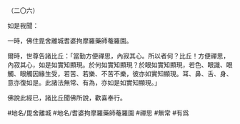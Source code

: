 （二〇六）

如是我聞：

一時，佛住毘舍離城耆婆拘摩羅藥師菴羅園。

爾時，世尊告諸比丘：「當勤方便禪思，內寂其心。所以者何？比丘！方便禪思，內寂其心，如是如實知顯現。於何如實知顯現？於眼如實知顯現，若色、眼識、眼觸、眼觸因緣生受，若苦、若樂、不苦不樂，彼亦如實知顯現。耳、鼻、舌、身、意亦復如是。此諸法無常、有為，亦如是如實知顯現。」

佛說此經已，諸比丘聞佛所說，歡喜奉行。

#地名/毘舍離城
#地名/耆婆拘摩羅藥師菴羅園
#禪思
#無常
#有爲
